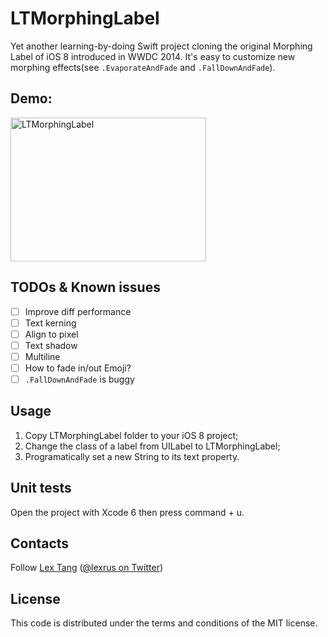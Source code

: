# LTMorphingLabel
Yet another learning-by-doing Swift project cloning the original Morphing Label of iOS 8 introduced in WWDC 2014. It's easy to customize new morphing effects(see ```.EvaporateAndFade``` and ```.FallDownAndFade```).

## Demo:
<img src="https://cloud.githubusercontent.com/assets/219689/3426548/cdacb1b6-0023-11e4-9827-15901055c8d0.gif" width="313" height="230" alt="LTMorphingLabel"/>

## TODOs & Known issues
- [ ] Improve diff performance
- [ ] Text kerning
- [ ] Align to pixel
- [ ] Text shadow
- [ ] Multiline
- [ ] How to fade in/out Emoji?
- [ ] ```.FallDownAndFade``` is buggy

## Usage
1. Copy LTMorphingLabel folder to your iOS 8 project;
2. Change the class of a label from UILabel to LTMorphingLabel;
3. Programatically set a new String to its text property.

## Unit tests
Open the project with Xcode 6 then press command + u.

## Contacts
Follow [Lex Tang](https://github.com/lexrus/) ([@lexrus on Twitter](https://twitter.com/lexrus/))

## License
This code is distributed under the terms and conditions of the MIT license.
